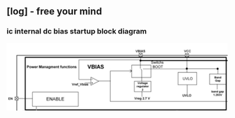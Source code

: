 ## [log] - free your mind

### **ic internal dc bias startup block diagram**
![](../assets/img/dc_bias_ldo_sw.png)

